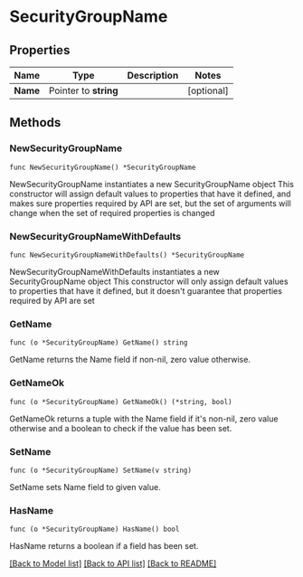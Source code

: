 # SecurityGroupName

## Properties

Name | Type | Description | Notes
------------ | ------------- | ------------- | -------------
**Name** | Pointer to **string** |  | [optional] 

## Methods

### NewSecurityGroupName

`func NewSecurityGroupName() *SecurityGroupName`

NewSecurityGroupName instantiates a new SecurityGroupName object
This constructor will assign default values to properties that have it defined,
and makes sure properties required by API are set, but the set of arguments
will change when the set of required properties is changed

### NewSecurityGroupNameWithDefaults

`func NewSecurityGroupNameWithDefaults() *SecurityGroupName`

NewSecurityGroupNameWithDefaults instantiates a new SecurityGroupName object
This constructor will only assign default values to properties that have it defined,
but it doesn't guarantee that properties required by API are set

### GetName

`func (o *SecurityGroupName) GetName() string`

GetName returns the Name field if non-nil, zero value otherwise.

### GetNameOk

`func (o *SecurityGroupName) GetNameOk() (*string, bool)`

GetNameOk returns a tuple with the Name field if it's non-nil, zero value otherwise
and a boolean to check if the value has been set.

### SetName

`func (o *SecurityGroupName) SetName(v string)`

SetName sets Name field to given value.

### HasName

`func (o *SecurityGroupName) HasName() bool`

HasName returns a boolean if a field has been set.


[[Back to Model list]](../README.md#documentation-for-models) [[Back to API list]](../README.md#documentation-for-api-endpoints) [[Back to README]](../README.md)


